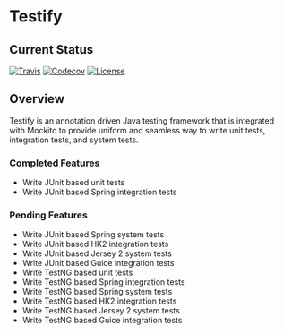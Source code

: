 # Testify

## Current Status
[![Travis](https://img.shields.io/travis/FitburIO/testify.svg)]()
[![Codecov](https://img.shields.io/codecov/c/github/FitburIO/testify.svg)]()
[![License](https://img.shields.io/github/license/FitburIO/testify.svg)]()

## Overview
Testify is an annotation driven Java testing framework that is integrated with Mockito to provide uniform and seamless way to write unit tests, integration tests, and system tests. 

### Completed Features
* Write JUnit based unit tests
* Write JUnit based Spring integration tests

### Pending Features
* Write JUnit based Spring system tests
* Write JUnit based HK2 integration tests
* Write JUnit based Jersey 2 system tests
* Write JUnit based Guice integration tests
* Write TestNG based unit tests
* Write TestNG based Spring integration tests 
* Write TestNG based Spring system tests
* Write TestNG based HK2 integration tests
* Write TestNG based Jersey 2 system tests
* Write TestNG based Guice integration tests



